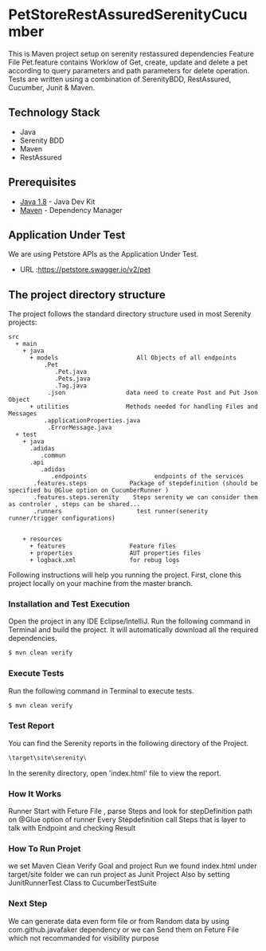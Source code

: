 # PetStoreRestAssuredSerenityCucumber


This is Maven project setup on serenity restassured dependencies
Feature File Pet.feature contains Worklow of Get, create, update and delete a pet according to query parameters and path parameters for delete operation.
Tests are written using a combination of SerenityBDD, RestAssured, Cucumber, Junit & Maven.

## Technology Stack

- Java
- Serenity BDD
- Maven
- RestAssured

## Prerequisites

* [Java 1.8](https://www.oracle.com/technetwork/java/javase/downloads/jdk8-downloads-2133151.html) - Java Dev Kit
* [Maven](https://maven.apache.org/download.cgi) - Dependency Manager

## Application Under Test

We are using Petstore APIs as the Application Under Test.

* URL :https://petstore.swagger.io/v2/pet

## The project directory structure
The project follows the standard directory structure used in most Serenity projects:

```Gherkin
src
  + main
    + java                          
      + models                      All Objects of all endpoints
          .Pet
             .Pet.java
             .Pets.java
             .Tag.java
           .json                 data need to create Post and Put Json Object
      + utilities                Methods needed for handling Files and Messages
          .applicationProperties.java
           .ErrorMessage.java
  + test
    + java  
      .adidas
         .commun
      .api
         .adidas
            .endpoints                   endpoints of the services
       .features.steps            Package of stepdefinition (should be specified bu @Glue option on CucumberRunner )
       .features.steps.serenity    Steps serenity we can consider them as controler , steps can be shared... 
       .runners                     test runner(senerity runner/trigger configurations)
              
     
    + resources
      + features                  Feature files
      + properties                AUT properties files
      + logback.xml               for rebug logs
```
Following instructions will help you running the project. First, clone this project locally on your machine from the master branch.

### Installation and Test Execution

Open the project in any IDE Eclipse/IntelliJ. Run the following command in Terminal and build the project. It will automatically download all the required dependencies.

```sh
$ mvn clean verify
```

### Execute Tests

Run the following command in Terminal to execute tests.

```sh
$ mvn clean verify
```

### Test Report

You can find the Serenity reports in the following directory of the Project.

```sh
\target\site\serenity\
```

In the serenity directory, open 'index.html' file to view the report.

### How It Works
Runner Start with Feture File , parse Steps and look for stepDefinition path on @Glue option of runner
Every Stepdefinition call Steps that is layer to talk with Endpoint and checking Result 

### How To Run Projet

we set Maven Clean Verify Goal and project Run we found index.html under target/site folder
we can run project as Junit Project Also by setting JunitRunnerTest Class to CucumberTestSuite

### Next Step
We can generate data even form file or from Random data by using com.github.javafaker dependency
or we can Send them on Feture File which not recommanded for visibility purpose
